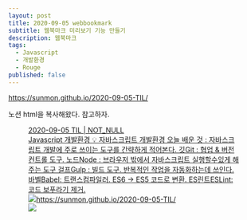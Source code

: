 ```yaml
---
layout: post
title: 2020-09-05 webbookmark
subtitle: 웹북마크 미리보기 기능 만들기
description: 웹북마크
tags:
  - Javascript
  - 개발환경
  - Rouge
published: false
---
```


https://sunmon.github.io/2020-09-05-TIL/

노션 html을 복사해왔다. 참고하자.

<p id="caefd352-77b4-4815-a594-e0b2466fbde0" class="">
</p><figure id="f9ce5440-3148-41f7-984f-b5bbe00b13f1"><a href="https://sunmon.github.io/2020-09-05-TIL/" class="bookmark source"><div class="bookmark-info"><div class="bookmark-text"><div class="bookmark-title">2020-09-05 TIL | NOT_NULL</div><div class="bookmark-description">Javascript 개발환경 💡 자바스크립트 개발환경 오늘 배운 것 : 자바스크립트 개발에 주로 쓰이는 도구를 간략하게 적어본다. 깃Git : 협업 &amp; 버전 컨트롤 도구. 노드Node : 브라우저 밖에서 자바스크립트 실행할수있게 해주는 도구 걸프Gulp : 빌드 도구. 반복적인 작업을 자동화하는데 쓰인다. 바벨Babel: 트랜스컴파일러. ES6 → ES5 코드로 변환. ES린트ESLint: 코드 보푸라기 제거.</div></div><div class="bookmark-href"><img src="https://sunmon.github.io/favicon.ico" class="icon bookmark-icon"/>https://sunmon.github.io/2020-09-05-TIL/</div></div><img src="https://sunmon.github.io/assets/img/blog-image.png" class="bookmark-image"/></a></figure><p id="3c74706d-c18b-4207-9564-a66da5dd1c7d" class="">
</p><p id="fbf2474e-4899-4899-b677-6ad9eeff0b9b" class="">
</p>